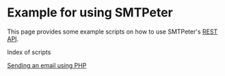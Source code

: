 # Example for using SMTPeter

This page provides some example scripts on how to use SMTPeter's
[REST API](copernica-docs:SMTPeter/rest-api "REST API").

Index of scripts

[Sending an email using PHP](copernica-docs:SMTPeter/php-examples)


